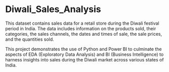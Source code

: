 # Diwali_Sales_Analysis

This dataset contains sales data for a retail store during the Diwali festival period in India. The data includes information on the products sold, their categories, the sales channels, the dates and times of sale, the sale prices, and the quantities sold.

This project demonstrates the use of Python and Power BI to culminate the aspects of EDA (Exploratory Data Analysis) and BI (Business Intelligence) to harness insights into sales during the Diwali market across various states of India.
